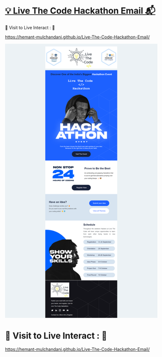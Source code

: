 # [💡 Live The Code Hackathon Email 📬](https://hemant-mulchandani.github.io/Live-The-Code-Hackathon-Email/)

  📌 Visit to Live Interact : 🔗

  https://hemant-mulchandani.github.io/Live-The-Code-Hackathon-Email/

  ![Mail Capture](Media/Live-The-Code-Hackathon-Email-Screenshot.png)

# 📌 Visit to Live Interact : 🔗

  https://hemant-mulchandani.github.io/Live-The-Code-Hackathon-Email/ 
